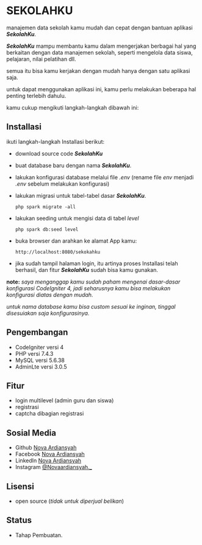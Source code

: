 # SEKOLAHKU 
manajemen data sekolah kamu mudah dan cepat dengan bantuan aplikasi _**SekolahKu**_.

_**SekolahKu**_ mampu membantu kamu dalam mengerjakan berbagai hal yang berkaitan dengan data manajemen sekolah, seperti mengelola data siswa, pelajaran, nilai pelatihan dll.

semua itu bisa kamu kerjakan dengan mudah hanya dengan satu aplikasi saja.

untuk dapat menggunakan aplikasi ini, kamu perlu melakukan beberapa hal penting terlebih dahulu.

kamu cukup mengikuti langkah-langkah dibawah ini:

## Installasi
ikuti langkah-langkah Installasi berikut:

- download source code _**SekolahKu**_
- buat database baru dengan nama _**SekolahKu**_.
- lakukan konfigurasi database melalui file _.env_ (rename file _env_ menjadi _.env_ sebelum melakukan konfigurasi)
- lakukan migrasi untuk tabel-tabel dasar _**SekolahKu**_.

  `php spark migrate -all`

- lakukan seeding untuk mengisi data di tabel _level_

  `php spark db:seed level`

- buka browser dan arahkan ke alamat App kamu:
  
  `http://localhost:8080/sekokahku`

- jika sudah tampil halaman login, itu artinya proses Installasi telah berhasil, dan fitur _**SekolahKu**_ sudah bisa kamu gunakan.

__note:__ _saya menganggap kamu sudah paham mengenai dasar-dasar konfigurasi CodeIgniter 4, jadi seharusnya kamu bisa melakukan konfigurasi diatas dengan mudah._

_untuk nama database kamu bisa custom sesuai ke inginan, tinggal disesuiakan saja konfigurasinya._

## Pengembangan
- CodeIgniter versi 4
- PHP versi 7.4.3
- MySQL versi 5.6.38
- AdminLte versi 3.0.5

## Fitur
- login multilevel (admin guru dan siswa)
- registrasi
- captcha dibagian registrasi

## Sosial Media
- Github [Nova Ardiansyah](https://github.com/novaardiansyah1)
- Facebook [Nova Ardiansyah](https://facebook.com/nova981)
- LinkedIn [Nova Ardiansyah](https://linkedin.com/mwlite/in/novaardiansyah)
- Instagram [@Novaardiansyah._](https://www.instagram.com/novaardiansyah._)

## Lisensi
- open source (_tidak untuk diperjual belikan_)

## Status
- Tahap Pembuatan.